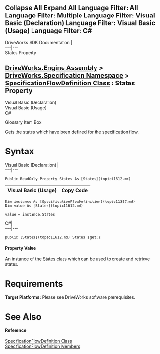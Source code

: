        

 Collapse All Expand All  Language Filter: All  Language Filter: Multiple  Language Filter: Visual Basic (Declaration) Language Filter: Visual Basic (Usage) Language Filter: C#  
---  
DriveWorks SDK Documentation  |   
---|---  
States Property   
  
[DriveWorks.Engine Assembly](topic2156.md) > [DriveWorks.Specification Namespace](topic10764.md) > [SpecificationFlowDefinition Class](topic11387.md) : States Property  
---  
  
Visual Basic (Declaration)    
Visual Basic (Usage)    
C# 

Glossary Item Box

Gets the states which have been defined for the specification flow. 

# Syntax

Visual Basic (Declaration)|   
---|---  
      
    
    Public ReadOnly Property States As [States](topic11612.md)  
  
Visual Basic (Usage)| Copy Code  
---|---  
      
    
    Dim instance As [SpecificationFlowDefinition](topic11387.md)
    Dim value As [States](topic11612.md)
     
    value = instance.States  
  
C#|   
---|---  
      
    
    public [States](topic11612.md) States {get;}  
  
#### Property Value

An instance of the [States](topic11400.md) class which can be used to create and retrieve states.

# Requirements

**Target Platforms:** Please see DriveWorks software prerequisites.

# See Also

#### Reference

[SpecificationFlowDefinition Class](topic11387.md)   
[SpecificationFlowDefinition Members](topic11388.md)


